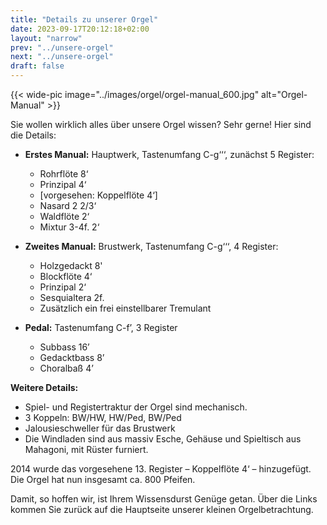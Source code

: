 ```yaml
---
title: "Details zu unserer Orgel"
date: 2023-09-17T20:12:18+02:00
layout: "narrow"
prev: "../unsere-orgel"
next: "../unsere-orgel"
draft: false
---
```


{{< wide-pic image="../images/orgel/orgel-manual_600.jpg" alt="Orgel-Manual" >}}

Sie wollen wirklich alles über unsere Orgel wissen? Sehr gerne! Hier sind die
Details:

- __Erstes Manual:__ Hauptwerk, Tastenumfang C-g‘‘‘, zunächst 5 Register:
    - Rohrflöte 8‘ 
    - Prinzipal 4‘
    - [vorgesehen:  Koppelflöte 4‘]
    - Nasard 2 2/3‘
    - Waldflöte 2‘
    - Mixtur 3-4f. 2‘

- __Zweites Manual:__ Brustwerk, Tastenumfang C-g‘‘‘, 4 Register:
    - Holzgedackt 8'
    - Blockflöte 4‘
    - Prinzipal 2‘ 
    - Sesquialtera 2f. 
    - Zusätzlich ein frei einstellbarer Tremulant

- __Pedal:__ Tastenumfang C-f’, 3 Register
    - Subbass 16’
    - Gedacktbass 8’
    - Choralbaß 4’

__Weitere Details:__

- Spiel- und Registertraktur der Orgel sind mechanisch.
- 3 Koppeln: BW/HW, HW/Ped, BW/Ped
- Jalousieschweller für das Brustwerk
- Die Windladen sind aus massiv Esche, Gehäuse und Spieltisch aus Mahagoni, mit
  Rüster furniert.

2014 wurde das vorgesehene 13. Register – Koppelflöte 4‘ – hinzugefügt. Die
Orgel hat nun insgesamt ca. 800 Pfeifen.

Damit, so hoffen wir, ist Ihrem Wissensdurst Genüge getan. Über die Links kommen
Sie zurück auf die Hauptseite unserer kleinen Orgelbetrachtung.
